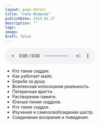 ```yaml
---
layout: page-detail
title: "Сила Иллюзии"
publishDate: 2019.04.27
description: ""
tags:
image:
draft: false
---
```


<audio title="2019.04.27 - Сила Иллюзии.mp3" src="/upload/iblock/119/11943fdd3eac7eae8f7e3207fb6999b6.mp3" controls=""></audio>

* Кто такие сиддхи.
* Как работает майя.
* Борьба за душу.
* Вселенская иллюзорная реальность.
* Пятеричная вритти.
* Растворение памяти.
* Южные линии сиддхов.
* Кто такие сиддхи.
* Изучение и самоосвобождение шастр.
* Соединение воззрения и поведения.

  
